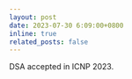 ```yaml
---
layout: post
date: 2023-07-30 6:09:00+0800
inline: true
related_posts: false
---
```


DSA accepted in ICNP 2023.
